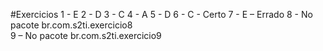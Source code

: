#Exercicios
1 - E 
2 - D 
3 - C 
4 - A 
5 -  D 
6 - C - Certo 
7 - E – Errado 
8 - No pacote br.com.s2ti.exercicio8  
9 – No pacote br.com.s2ti.exercicio9 